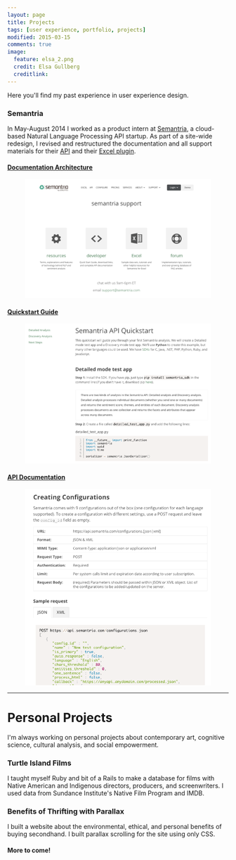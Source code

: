 ```yaml
---
layout: page
title: Projects
tags: [user experience, portfolio, projects]
modified: 2015-03-15
comments: true
image:
  feature: elsa_2.png
  credit: Elsa Gullberg
  creditlink: 
---
```

<!-- nasa link for phoenix.png http://www.nasa.gov/sites/default/files/iss035e005438.jpg -->

Here you'll find my past experience in user experience design.

### Semantria

In May-August 2014 I worked as a product intern at <a href="https://semantria.com/">Semantria</a>, a cloud-based Natural Language Processing API startup. As part of a site-wide redesign, I revised and restructured the documentation and all support materials for their <a href="https://semantria.com/support/developer/">API</a> and their <a href="https://semantria.com/support/excel/">Excel plugin</a>.

#### <a href="https://semantria.com/support/">Documentation Architecture</a>

<figure>
	<a href="https://semantria.com/support" title="Semantria Support UX design"><img src="/images/portfolio/Sem_support.png"></a>
</figure>

#### <a href="https://semantria.com/support/developer/quickstart">Quickstart Guide</a>
<figure>
	<a href="https://semantria.com/support/developer/quickstart" title="Semantria API Quickstart Guide with Python"><img src="/images/portfolio/Sem_quickstart.png"></a>
</figure>

#### <a href="https://semantria.com/support/developer/docs/configuration">API Documentation</a>
<figure>
	<a href="https://semantria.com/support/developer/docs/configuration" title="Semantria API documentation in JSON and XML"><img src="/images/portfolio/Sem_config.png"></a>
</figure>

<hr>

# Personal Projects

I'm always working on personal projects about contemporary art, cognitive science, cultural analysis, and social empowerment.

### Turtle Island Films

I taught myself Ruby and bit of a Rails to make a database for films with Native American and Indigenous directors, producers, and screenwriters. I used data from Sundance Institute's Native Film Program and IMDB.

### Benefits of Thrifting with Parallax

I built a website about the environmental, ethical, and personal benefits of buying secondhand. I built parallax scrolling for the site using only CSS.

#### More to come!
